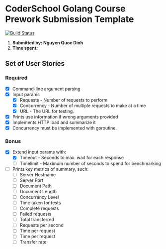 # CoderSchool Golang Course Prework Submission Template

[![Build Status](https://travis-ci.org/nqd/golang-prework.svg?branch=master)](https://travis-ci.org/nqd/golang-prework)

1. **Submitted by: Nguyen Quoc Dinh**
2. **Time spent:**

## Set of User Stories

### Required

* [x] Command-line argument parsing
* [x] Input params
  * [x] Requests - Number of requests to perform
  * [x] Concurrency - Number of multiple requests to make at a time
  * [x] URL - The URL for testing.
* [x] Prints use information if wrong arguments provided
* [x] Implements  HTTP load and summarize it
* [x] Concurrency must be implemented with goroutine.

### Bonus

* [x] Extend input params with:
  * [x] Timeout - Seconds to max. wait for each response
  * [ ] Timelimit - Maximum number of seconds to spend for benchmarking
* [ ] Prints key metrics of summary, such:
  * [ ] Server Hostname
  * [ ] Server Port
  * [ ] Document Path
  * [ ] Document Length
  * [ ] Concurrency Level
  * [ ] Time taken for tests
  * [ ] Complete requests
  * [ ] Failed requests
  * [ ] Total transferred
  * [ ] Requests per second
  * [ ] Time per request
  * [ ] Time per request
  * [ ] Transfer rate